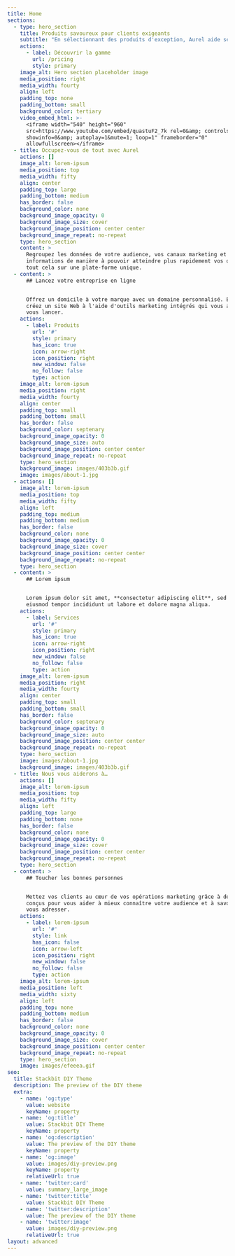 ```yaml
---
title: Home
sections:
  - type: hero_section
    title: Produits savoureux pour clients exigeants
    subtitle: "En sélectionnant des produits d'exception, Aurel aide ses partenaires\_à satisfaire davantage leurs clients."
    actions:
      - label: Découvrir la gamme
        url: /pricing
        style: primary
    image_alt: Hero section placeholder image
    media_position: right
    media_width: fourty
    align: left
    padding_top: none
    padding_bottom: small
    background_color: tertiary
    video_embed_html: >-
      <iframe width="540" height="960"
      src=https://www.youtube.com/embed/quastuF2_7k rel=0&amp; controls=0&amp;
      showinfo=0&amp; autoplay=1&mute=1; loop=1" frameborder="0"
      allowfullscreen></iframe>
  - title: Occupez-vous de tout avec Aurel
    actions: []
    image_alt: lorem-ipsum
    media_position: top
    media_width: fifty
    align: center
    padding_top: large
    padding_bottom: medium
    has_border: false
    background_color: none
    background_image_opacity: 0
    background_image_size: cover
    background_image_position: center center
    background_image_repeat: no-repeat
    type: hero_section
    content: >
      Regroupez les données de votre audience, vos canaux marketing et vos
      informations de manière à pouvoir atteindre plus rapidement vos objectifs,
      tout cela sur une plate-forme unique.
  - content: >
      ## Lancez votre entreprise en ligne


      Offrez un domicile à votre marque avec un domaine personnalisé. Ensuite,
      créez un site Web à l'aide d'outils marketing intégrés qui vous aideront à
      vous lancer.
    actions:
      - label: Produits
        url: '#'
        style: primary
        has_icon: true
        icon: arrow-right
        icon_position: right
        new_window: false
        no_follow: false
        type: action
    image_alt: lorem-ipsum
    media_position: right
    media_width: fourty
    align: center
    padding_top: small
    padding_bottom: small
    has_border: false
    background_color: septenary
    background_image_opacity: 0
    background_image_size: auto
    background_image_position: center center
    background_image_repeat: no-repeat
    type: hero_section
    background_image: images/403b3b.gif
    image: images/about-1.jpg
  - actions: []
    image_alt: lorem-ipsum
    media_position: top
    media_width: fifty
    align: left
    padding_top: medium
    padding_bottom: medium
    has_border: false
    background_color: none
    background_image_opacity: 0
    background_image_size: cover
    background_image_position: center center
    background_image_repeat: no-repeat
    type: hero_section
  - content: >
      ## Lorem ipsum


      Lorem ipsum dolor sit amet, **consectetur adipiscing elit**, sed do
      eiusmod tempor incididunt ut labore et dolore magna aliqua.
    actions:
      - label: Services
        url: '#'
        style: primary
        has_icon: true
        icon: arrow-right
        icon_position: right
        new_window: false
        no_follow: false
        type: action
    image_alt: lorem-ipsum
    media_position: right
    media_width: fourty
    align: center
    padding_top: small
    padding_bottom: small
    has_border: false
    background_color: septenary
    background_image_opacity: 0
    background_image_size: auto
    background_image_position: center center
    background_image_repeat: no-repeat
    type: hero_section
    image: images/about-1.jpg
    background_image: images/403b3b.gif
  - title: Nous vous aiderons à…
    actions: []
    image_alt: lorem-ipsum
    media_position: top
    media_width: fifty
    align: left
    padding_top: large
    padding_bottom: none
    has_border: false
    background_color: none
    background_image_opacity: 0
    background_image_size: cover
    background_image_position: center center
    background_image_repeat: no-repeat
    type: hero_section
  - content: >
      ## Toucher les bonnes personnes


      Mettez vos clients au cœur de vos opérations marketing grâce à des outils
      conçus pour vous aider à mieux connaître votre audience et à savoir à qui
      vous adresser.
    actions:
      - label: lorem-ipsum
        url: '#'
        style: link
        has_icon: false
        icon: arrow-left
        icon_position: right
        new_window: false
        no_follow: false
        type: action
    image_alt: lorem-ipsum
    media_position: left
    media_width: sixty
    align: left
    padding_top: none
    padding_bottom: medium
    has_border: false
    background_color: none
    background_image_opacity: 0
    background_image_size: cover
    background_image_position: center center
    background_image_repeat: no-repeat
    type: hero_section
    image: images/efeeea.gif
seo:
  title: Stackbit DIY Theme
  description: The preview of the DIY theme
  extra:
    - name: 'og:type'
      value: website
      keyName: property
    - name: 'og:title'
      value: Stackbit DIY Theme
      keyName: property
    - name: 'og:description'
      value: The preview of the DIY theme
      keyName: property
    - name: 'og:image'
      value: images/diy-preview.png
      keyName: property
      relativeUrl: true
    - name: 'twitter:card'
      value: summary_large_image
    - name: 'twitter:title'
      value: Stackbit DIY Theme
    - name: 'twitter:description'
      value: The preview of the DIY theme
    - name: 'twitter:image'
      value: images/diy-preview.png
      relativeUrl: true
layout: advanced
---
```


